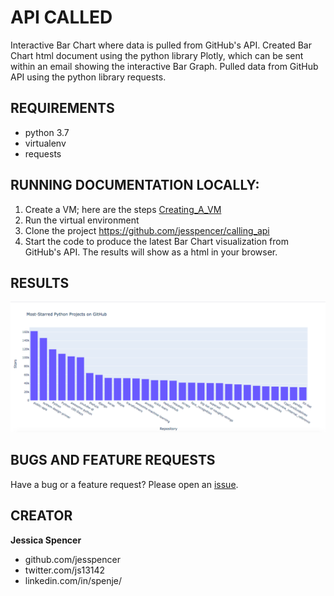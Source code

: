 # API CALLED
Interactive Bar Chart where data is pulled from GitHub's API.
Created Bar Chart html document using the python library Plotly, which can be sent within an email showing the interactive Bar Graph.
Pulled data from GitHub API using the python library requests.

## REQUIREMENTS
- python 3.7
- virtualenv
- requests

## RUNNING DOCUMENTATION LOCALLY:
1. Create a VM; here are the steps [Creating_A_VM](https://github.com/jesspencer/Good-Grub/blob/master/Creating_A_VM.md)
2. Run the virtual environment
3. Clone the project https://github.com/jesspencer/calling_api
4. Start the code to produce the latest Bar Chart visualization from GitHub's API. The results will show as a html in your browser.

## RESULTS
![data_visual_picture](https://github.com/jesspencer/calling_api/blob/master/python_repos.png?raw=true)


## BUGS AND FEATURE REQUESTS
Have a bug or a feature request? Please open an [issue](https://github.com/jesspencer/calling_api/issues/new).

## CREATOR
**Jessica Spencer**
- github.com/jesspencer
- twitter.com/js13142
- linkedin.com/in/spenje/
